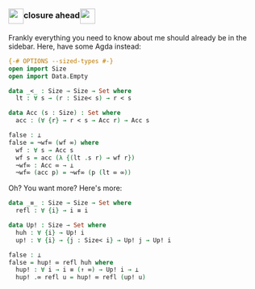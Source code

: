 <h1> <img src="https://ionathan.ch/favicon.png" width="30px"/><sup><sub><sup>closure ahead</sup></sub></sup><img src="https://ionathan.ch/favicon.png" width="30px"/> </h1>

Frankly everything you need to know about me should already be in the sidebar. Here, have some Agda instead:

```agda
{-# OPTIONS --sized-types #-}
open import Size
open import Data.Empty

data _<_ : Size → Size → Set where
  lt : ∀ s → (r : Size< s) → r < s

data Acc (s : Size) : Set where
  acc : (∀ {r} → r < s → Acc r) → Acc s

false : ⊥
false = ¬wf∞ (wf ∞) where
  wf : ∀ s → Acc s
  wf s = acc (λ {(lt .s r) → wf r})
  ¬wf∞ : Acc ∞ → ⊥
  ¬wf∞ (acc p) = ¬wf∞ (p (lt ∞ ∞))
```

Oh? You want more? Here's more:

```agda
data _≡_ : Size → Size → Set where
  refl : ∀ {i} → i ≡ i

data Up! : Size → Set where
  huh : ∀ {i} → Up! i
  up! : ∀ {i} → {j : Size< i} → Up! j → Up! i

false : ⊥
false = hup! ∞ refl huh where
  hup! : ∀ i → i ≡ (↑ ∞) → Up! i → ⊥
  hup! .∞ refl u = hup! ∞ refl (up! u)
```

<!-- <b>ion·a·thanch</b> [jɑːnəθənt͡ʃ] <i>abbr.</i> <b>ion·chy</b> [jɑːnt͡ʃi] <i>n.</i> The cybrespatial identity of the being known as <b>Jonathan Chan</b>. -->
